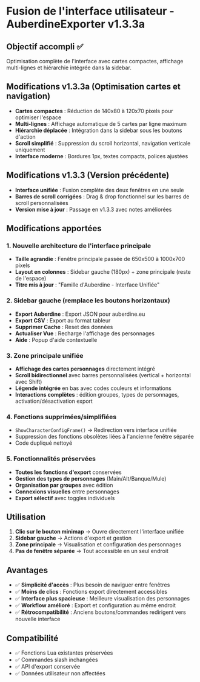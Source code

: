 # Fusion de l'interface utilisateur - AuberdineExporter v1.3.3a

## Objectif accompli ✅
Optimisation complète de l'interface avec cartes compactes, affichage multi-lignes et hiérarchie intégrée dans la sidebar.

## Modifications v1.3.3a (Optimisation cartes et navigation)
- **Cartes compactes** : Réduction de 140x80 à 120x70 pixels pour optimiser l'espace
- **Multi-lignes** : Affichage automatique de 5 cartes par ligne maximum
- **Hiérarchie déplacée** : Intégration dans la sidebar sous les boutons d'action
- **Scroll simplifié** : Suppression du scroll horizontal, navigation verticale uniquement
- **Interface moderne** : Bordures 1px, textes compacts, polices ajustées

## Modifications v1.3.3 (Version précédente)
- **Interface unifiée** : Fusion complète des deux fenêtres en une seule
- **Barres de scroll corrigées** : Drag & drop fonctionnel sur les barres de scroll personnalisées
- **Version mise à jour** : Passage en v1.3.3 avec notes améliorées

## Modifications apportées

### 1. Nouvelle architecture de l'interface principale
- **Taille agrandie** : Fenêtre principale passée de 650x500 à 1000x700 pixels
- **Layout en colonnes** : Sidebar gauche (180px) + zone principale (reste de l'espace)
- **Titre mis à jour** : "Famille d'Auberdine - Interface Unifiée"

### 2. Sidebar gauche (remplace les boutons horizontaux)
- **Export Auberdine** : Export JSON pour auberdine.eu
- **Export CSV** : Export au format tableur 
- **Supprimer Cache** : Reset des données
- **Actualiser Vue** : Recharge l'affichage des personnages
- **Aide** : Popup d'aide contextuelle

### 3. Zone principale unifiée
- **Affichage des cartes personnages** directement intégré
- **Scroll bidirectionnel** avec barres personnalisées (vertical + horizontal avec Shift)
- **Légende intégrée** en bas avec codes couleurs et informations
- **Interactions complètes** : édition groupes, types de personnages, activation/désactivation export

### 4. Fonctions supprimées/simplifiées
- `ShowCharacterConfigFrame()` → Redirection vers interface unifiée
- Suppression des fonctions obsolètes liées à l'ancienne fenêtre séparée
- Code dupliqué nettoyé

### 5. Fonctionnalités préservées
- **Toutes les fonctions d'export** conservées
- **Gestion des types de personnages** (Main/Alt/Banque/Mule)
- **Organisation par groupes** avec édition
- **Connexions visuelles** entre personnages
- **Export sélectif** avec toggles individuels

## Utilisation
1. **Clic sur le bouton minimap** → Ouvre directement l'interface unifiée
2. **Sidebar gauche** → Actions d'export et gestion
3. **Zone principale** → Visualisation et configuration des personnages
4. **Pas de fenêtre séparée** → Tout accessible en un seul endroit

## Avantages
- ✅ **Simplicité d'accès** : Plus besoin de naviguer entre fenêtres
- ✅ **Moins de clics** : Fonctions export directement accessibles
- ✅ **Interface plus spacieuse** : Meilleure visualisation des personnages
- ✅ **Workflow amélioré** : Export et configuration au même endroit
- ✅ **Rétrocompatibilité** : Anciens boutons/commandes redirigent vers nouvelle interface

## Compatibilité
- ✅ Fonctions Lua existantes préservées
- ✅ Commandes slash inchangées
- ✅ API d'export conservée
- ✅ Données utilisateur non affectées

